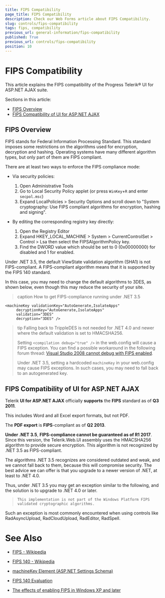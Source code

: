 ```yaml
---
title: FIPS Compatibility
page_title: FIPS Compatibility
description: Check our Web Forms article about FIPS Compatibility.
slug: controls/fips-compatibility
tags: fips, compatibility
previous_url: general-information/fips-compatibility
published: True
previous_url: controls/fips-compatibility
position: 10
---
```


# FIPS Compatibility

This article explains the FIPS compatibility of the Progress Telerik® UI for ASP.NET AJAX suite.

Sections in this article:

* [FIPS Overview](#fips-overview)
* [FIPS Compatibility of UI for ASP.NET AJAX](#fips-compatibility-of-ui-for-aspnet-ajax)

## FIPS Overview

FIPS stands for Federal Information Processing Standard. This standard	imposes some restrictions on the algorithms used for encryption, decryption and hashing. Operating systems have many different algorithm types, but only part of them are FIPS compliant.

There are at least two ways to enforce the FIPS compliance mode:

* Via security policies:
	1. Open Administrative Tools
	1. Go to Local Security Policy applet (or press `WinKey`+`R` and enter `secpol.msc`)
	1. Expand LocalPolicies > Security Options and scroll down to "System cryptography: Use FIPS compliant algorithms for encryption, hashing and signing".

* By editing the corresponding registry key directly:
	1. Open the Registry Editor
	1. Expand HKEY_LOCAL_MACHINE > System > CurrentControlSet > Control > Lsa then select the FIPSAlgorithmPolicy key.
	1. Find the DWORD value which should be set to 0 (0x00000000) for disabled and 1 for enabled.

Under .NET 3.5, the default ViewState validation algorithm (SHA1) is not FIPS-compliant. A FIPS-compliant algorithm means that it is supported by the FIPS 140 standard.

In this case, you may need to change the default algorithms to 3DES, as shown below, even though this may reduce the security of your site.

>caption How to get FIPS-compliance running under .NET 3.5

````ASPNET
<machineKey validationKey="AutoGenerate,IsolateApps"
     decryptionKey="AutoGenerate,IsolateApps"
     validation="3DES"
     decryption="3DES" />
````


>tip Falling back to TrippleDES is not needed for .NET 4.0 and newer where the default validation is set to HMACSHA256.
>
>Setting `<compilation debug="true" />` in the web.config will cause a FIPS exception. You can find a possible workaround in the following forum thread: [Visual Studio 2008 cannot debug with FIPS enabled](http://forums.asp.net/t/1265047.aspx).
>
>Under .NET 3.5, setting a hardcoded `machineKey` in your web.config may cause FIPS exceptions. In such cases, you may need to fall back to an autogenerated key.

## FIPS Compatibility of UI for ASP.NET AJAX

Telerik **UI for ASP.NET AJAX** officially **supports** the **FIPS** standard as of **Q3 2011**.

This includes Word and all Excel export formats, but not PDF.

The **PDF export** is **FIPS**-compliant as of **Q2 2013**.

**Under .NET 3.5**, **FIPS-compliance cannot be guaranteed as of R1 2017**. Since this version, the Telerik.Web.UI assembly uses the HMACSHA256 algorithm to provide secure encryption. This algorithm is not recognized by .NET 3.5 as FIPS-compliant.

The algorithms .NET 3.5 recognizes are considered outdated and weak, and we cannot fall back to them, because this will compromise security. The best advice we can offer is that you upgrade to a newer version of .NET, at least to .NET 4.0.

Thus, under .NET 3.5 you may get an exception similar to the following, and the solution is to upgrade to .NET 4.0 or later.

> `This implementation is not part of the Windows Platform FIPS validated cryptographic algorithms.`

Such an exception is most commonly encountered when using controls like RadAsyncUpload, RadCloudUpload, RadEditor, RadSpell.

# See Also

 * [FIPS - Wikipedia](https://en.wikipedia.org/wiki/Federal_Information_Processing_Standard)

 * [FIPS 140 - Wikipedia](https://en.wikipedia.org/wiki/FIPS_140)

 * [machineKey Element (ASP.NET Settings Schema)](https://msdn.microsoft.com/en-us/library/w8h3skw9.aspx)

 * [FIPS 140 Evaluation](http://technet.microsoft.com/en-us/library/cc750357.aspx)

 * [The effects of enabling FIPS in Windows XP and later](http://support.microsoft.com/kb/811833)
